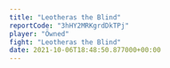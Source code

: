 ```yaml
---
title: "Leotheras the Blind"
reportCode: "3hHY2MRKgrdDkTPj"
player: "Öwned"
fight: "Leotheras the Blind"
date: 2021-10-06T18:48:50.877000+00:00
---
```

